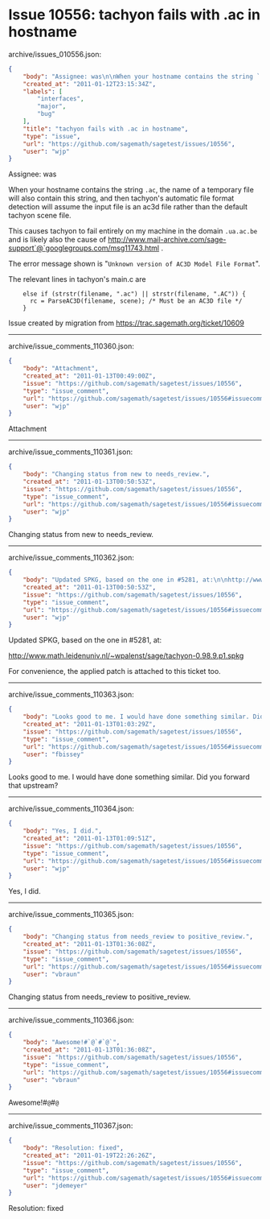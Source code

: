 # Issue 10556: tachyon fails with .ac in hostname

archive/issues_010556.json:
```json
{
    "body": "Assignee: was\n\nWhen your hostname contains the string `.ac`, the name of a temporary file will also contain this string, and then tachyon's automatic file format detection will assume the input file is an ac3d file rather than the default tachyon scene file.\n\nThis causes tachyon to fail entirely on my machine in the domain `.ua.ac.be` and is likely also the cause of http://www.mail-archive.com/sage-support`@`googlegroups.com/msg11743.html .\n\nThe error message shown is \"`Unknown version of AC3D Model File Format`\".\n\nThe relevant lines in tachyon's main.c are\n\n\n```\n    else if (strstr(filename, \".ac\") || strstr(filename, \".AC\")) {\n      rc = ParseAC3D(filename, scene); /* Must be an AC3D file */\n    }\n```\n\n\nIssue created by migration from https://trac.sagemath.org/ticket/10609\n\n",
    "created_at": "2011-01-12T23:15:34Z",
    "labels": [
        "interfaces",
        "major",
        "bug"
    ],
    "title": "tachyon fails with .ac in hostname",
    "type": "issue",
    "url": "https://github.com/sagemath/sagetest/issues/10556",
    "user": "wjp"
}
```
Assignee: was

When your hostname contains the string `.ac`, the name of a temporary file will also contain this string, and then tachyon's automatic file format detection will assume the input file is an ac3d file rather than the default tachyon scene file.

This causes tachyon to fail entirely on my machine in the domain `.ua.ac.be` and is likely also the cause of http://www.mail-archive.com/sage-support`@`googlegroups.com/msg11743.html .

The error message shown is "`Unknown version of AC3D Model File Format`".

The relevant lines in tachyon's main.c are


```
    else if (strstr(filename, ".ac") || strstr(filename, ".AC")) {
      rc = ParseAC3D(filename, scene); /* Must be an AC3D file */
    }
```


Issue created by migration from https://trac.sagemath.org/ticket/10609





---

archive/issue_comments_110360.json:
```json
{
    "body": "Attachment",
    "created_at": "2011-01-13T00:49:00Z",
    "issue": "https://github.com/sagemath/sagetest/issues/10556",
    "type": "issue_comment",
    "url": "https://github.com/sagemath/sagetest/issues/10556#issuecomment-110360",
    "user": "wjp"
}
```

Attachment



---

archive/issue_comments_110361.json:
```json
{
    "body": "Changing status from new to needs_review.",
    "created_at": "2011-01-13T00:50:53Z",
    "issue": "https://github.com/sagemath/sagetest/issues/10556",
    "type": "issue_comment",
    "url": "https://github.com/sagemath/sagetest/issues/10556#issuecomment-110361",
    "user": "wjp"
}
```

Changing status from new to needs_review.



---

archive/issue_comments_110362.json:
```json
{
    "body": "Updated SPKG, based on the one in #5281, at:\n\nhttp://www.math.leidenuniv.nl/~wpalenst/sage/tachyon-0.98.9.p1.spkg\n\nFor convenience, the applied patch is attached to this ticket too.",
    "created_at": "2011-01-13T00:50:53Z",
    "issue": "https://github.com/sagemath/sagetest/issues/10556",
    "type": "issue_comment",
    "url": "https://github.com/sagemath/sagetest/issues/10556#issuecomment-110362",
    "user": "wjp"
}
```

Updated SPKG, based on the one in #5281, at:

http://www.math.leidenuniv.nl/~wpalenst/sage/tachyon-0.98.9.p1.spkg

For convenience, the applied patch is attached to this ticket too.



---

archive/issue_comments_110363.json:
```json
{
    "body": "Looks good to me. I would have done something similar. Did you forward that upstream?",
    "created_at": "2011-01-13T01:03:29Z",
    "issue": "https://github.com/sagemath/sagetest/issues/10556",
    "type": "issue_comment",
    "url": "https://github.com/sagemath/sagetest/issues/10556#issuecomment-110363",
    "user": "fbissey"
}
```

Looks good to me. I would have done something similar. Did you forward that upstream?



---

archive/issue_comments_110364.json:
```json
{
    "body": "Yes, I did.",
    "created_at": "2011-01-13T01:09:51Z",
    "issue": "https://github.com/sagemath/sagetest/issues/10556",
    "type": "issue_comment",
    "url": "https://github.com/sagemath/sagetest/issues/10556#issuecomment-110364",
    "user": "wjp"
}
```

Yes, I did.



---

archive/issue_comments_110365.json:
```json
{
    "body": "Changing status from needs_review to positive_review.",
    "created_at": "2011-01-13T01:36:08Z",
    "issue": "https://github.com/sagemath/sagetest/issues/10556",
    "type": "issue_comment",
    "url": "https://github.com/sagemath/sagetest/issues/10556#issuecomment-110365",
    "user": "vbraun"
}
```

Changing status from needs_review to positive_review.



---

archive/issue_comments_110366.json:
```json
{
    "body": "Awesome!#`@`#`@`",
    "created_at": "2011-01-13T01:36:08Z",
    "issue": "https://github.com/sagemath/sagetest/issues/10556",
    "type": "issue_comment",
    "url": "https://github.com/sagemath/sagetest/issues/10556#issuecomment-110366",
    "user": "vbraun"
}
```

Awesome!#`@`#`@`



---

archive/issue_comments_110367.json:
```json
{
    "body": "Resolution: fixed",
    "created_at": "2011-01-19T22:26:26Z",
    "issue": "https://github.com/sagemath/sagetest/issues/10556",
    "type": "issue_comment",
    "url": "https://github.com/sagemath/sagetest/issues/10556#issuecomment-110367",
    "user": "jdemeyer"
}
```

Resolution: fixed
